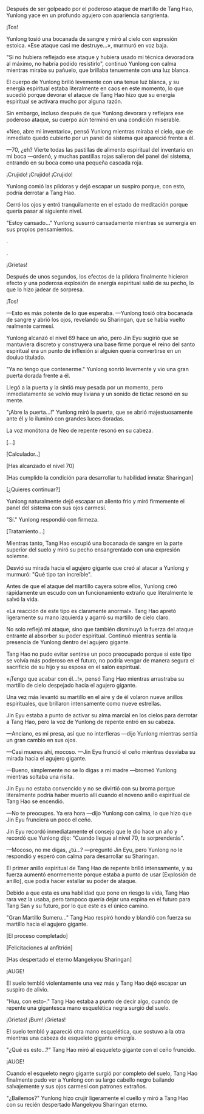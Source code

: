 
Después de ser golpeado por el poderoso ataque de martillo de Tang Hao, Yunlong yace en un profundo agujero con apariencia sangrienta.

¡Tos!

Yunlong tosió una bocanada de sangre y miró al cielo con expresión estoica. «Ese ataque casi me destruye...», murmuró en voz baja.

"Si no hubiera reflejado ese ataque y hubiera usado mi técnica devoradora al máximo, no habría podido resistirlo", continuó Yunlong con calma mientras miraba su pañuelo, que brillaba tenuemente con una luz blanca.

El cuerpo de Yunlong brilló levemente con una tenue luz blanca, y su energía espiritual estaba literalmente en caos en este momento, lo que sucedió porque devorar el ataque de Tang Hao hizo que su energía espiritual se activara mucho por alguna razón.

Sin embargo, incluso después de que Yunlong devorara y reflejara ese poderoso ataque, su cuerpo aún terminó en una condición miserable.

«Neo, abre mi inventario», pensó Yunlong mientras miraba el cielo, que de inmediato quedó cubierto por un panel de sistema que apareció frente a él.

—70, ¿eh? Vierte todas las pastillas de alimento espiritual del inventario en mi boca —ordenó, y muchas pastillas rojas salieron del panel del sistema, entrando en su boca como una pequeña cascada roja.

¡Crujido! ¡Crujido! ¡Crujido!

Yunlong comió las píldoras y dejó escapar un suspiro porque, con esto, podría derrotar a Tang Hao.

Cerró los ojos y entró tranquilamente en el estado de meditación porque quería pasar al siguiente nivel.

"Estoy cansado..." Yunlong susurró cansadamente mientras se sumergía en sus propios pensamientos.

.

.

¡Grietas!

Después de unos segundos, los efectos de la píldora finalmente hicieron efecto y una poderosa explosión de energía espiritual salió de su pecho, lo que lo hizo jadear de sorpresa.

¡Tos!

—Esto es más potente de lo que esperaba. —Yunlong tosió otra bocanada de sangre y abrió los ojos, revelando su Sharingan, que se había vuelto realmente carmesí.

Yunlong alcanzó el nivel 69 hace un año, pero Jin Eyu sugirió que se mantuviera discreto y construyera una base firme porque el reino del santo espiritual era un punto de inflexión si alguien quería convertirse en un douluo titulado.

"Ya no tengo que contenerme." Yunlong sonrió levemente y vio una gran puerta dorada frente a él.

Llegó a la puerta y la sintió muy pesada por un momento, pero inmediatamente se volvió muy liviana y un sonido de tictac resonó en su mente.

"¡Abre la puerta...!" Yunlong miró la puerta, que se abrió majestuosamente ante él y lo iluminó con grandes luces doradas.

La voz monótona de Neo de repente resonó en su cabeza.

[...]

[Calculador..]

[Has alcanzado el nivel 70]

[Has cumplido la condición para desarrollar tu habilidad innata: Sharingan]

[¿Quieres continuar?]

Yunlong naturalmente dejó escapar un aliento frío y miró firmemente el panel del sistema con sus ojos carmesí.

"Sí." Yunlong respondió con firmeza.

[Tratamiento...]

Mientras tanto, Tang Hao escupió una bocanada de sangre en la parte superior del suelo y miró su pecho ensangrentado con una expresión solemne.

Desvió su mirada hacia el agujero gigante que creó al atacar a Yunlong y murmuró: "Qué tipo tan increíble".

Antes de que el ataque del martillo cayera sobre ellos, Yunlong creó rápidamente un escudo con un funcionamiento extraño que literalmente le salvó la vida.

«La reacción de este tipo es claramente anormal». Tang Hao apretó ligeramente su mano izquierda y agarró su martillo de cielo claro.

No solo reflejó mi ataque, sino que también disminuyó la fuerza del ataque entrante al absorber su poder espiritual. Continuó mientras sentía la presencia de Yunlong dentro del agujero gigante.

Tang Hao no pudo evitar sentirse un poco preocupado porque si este tipo se volvía más poderoso en el futuro, no podría vengar de manera segura el sacrificio de su hijo y su esposa en el salón espiritual.

«¡Tengo que acabar con él…!», pensó Tang Hao mientras arrastraba su martillo de cielo despejado hacia el agujero gigante.

Una vez más levantó su martillo en el aire y de él volaron nueve anillos espirituales, que brillaron intensamente como nueve estrellas.

Jin Eyu estaba a punto de activar su alma marcial en los cielos para derrotar a Tang Hao, pero la voz de Yunlong de repente entró en su cabeza.

—Anciano, es mi presa, así que no interfieras —dijo Yunlong mientras sentía un gran cambio en sus ojos.

—Casi mueres ahí, mocoso. —Jin Eyu frunció el ceño mientras desviaba su mirada hacia el agujero gigante.

—Bueno, simplemente no se lo digas a mi madre —bromeó Yunlong mientras soltaba una risita.

Jin Eyu no estaba convencido y no se divirtió con su broma porque literalmente podría haber muerto allí cuando el noveno anillo espiritual de Tang Hao se encendió.

—No te preocupes. Ya era hora —dijo Yunlong con calma, lo que hizo que Jin Eyu frunciera un poco el ceño.

Jin Eyu recordó inmediatamente el consejo que le dio hace un año y recordó que Yunlong dijo: "Cuando llegue al nivel 70, te sorprenderás".

—Mocoso, no me digas, ¿tú...? —preguntó Jin Eyu, pero Yunlong no le respondió y esperó con calma para desarrollar su Sharingan.

El primer anillo espiritual de Tang Hao de repente brilló intensamente, y su fuerza aumentó enormemente porque estaba a punto de usar [Explosión de anillo], que podía hacer estallar su poder de ataque.

Debido a que esta es una habilidad que pone en riesgo la vida, Tang Hao rara vez la usaba, pero tampoco quería dejar una espina en el futuro para Tang San y su futuro, por lo que este es el único camino.

"Gran Martillo Sumeru…" Tang Hao respiró hondo y blandió con fuerza su martillo hacia el agujero gigante.

[El proceso completado]

[Felicitaciones al anfitrión]

[Has despertado el eterno Mangekyou Sharingan]

¡AUGE!

El suelo tembló violentamente una vez más y Tang Hao dejó escapar un suspiro de alivio.

"Huu, con esto-." Tang Hao estaba a punto de decir algo, cuando de repente una gigantesca mano esquelética negra surgió del suelo.

¡Grietas! ¡Bum! ¡Grietas!

El suelo tembló y apareció otra mano esquelética, que sostuvo a la otra mientras una cabeza de esqueleto gigante emergía.

"¿Qué es esto...?" Tang Hao miró al esqueleto gigante con el ceño fruncido.

¡AUGE!

Cuando el esqueleto negro gigante surgió por completo del suelo, Tang Hao finalmente pudo ver a Yunlong con su largo cabello negro bailando salvajemente y sus ojos carmesí con patrones extraños.

"¿Bailemos?" Yunlong hizo crujir ligeramente el cuello y miró a Tang Hao con su recién despertado Mangekyou Sharingan eterno.